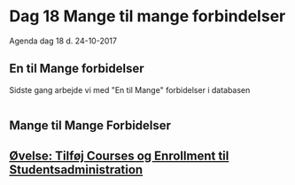 # Dag 18 Mange til mange forbindelser
Agenda dag 18 d. 24-10-2017

## En til Mange forbidelser
Sidste gang arbejde vi med "En til Mange" forbidelser i databasen 

<img scr="" width="" />

## Mange til Mange Forbidelser


## [Øvelse: Tilføj Courses og Enrollment til Studentsadministration]()
